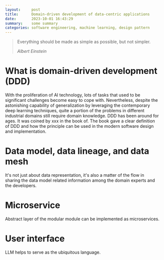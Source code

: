 ```yaml
---
layout:     post
title:      Domain-driven development of data-centric applications
date:       2023-10-01 16:43:29
summary:    some summary
categories: software engineering, machine learning, design pattern
---
```


<blockquote>
  <p>Everything should be made as simple as possible, but not simpler.</p>
  <footer><cite title="Albert Einstein">Albert Einstein</cite></footer>
</blockquote>

# What is domain-driven development (DDD)

With the proliferation of AI technology, lots of tasks that used to be
significant challenges become easy to cope with. Nevertheless, despite the
astonishing capability of generalization by leveraging the contemporary deep
learning techniques, quite a portion of the problems in different industrial
domains still require domain knowledge. DDD has been around for ages. It was
coined by xxx in the book of. The book gave a clear definition of DDD and how
the principle can be used in the modern software design and implementation.

# Data model, data lineage, and data mesh

It's not just about data representation, it's also a matter of the flow in
sharing the data model related information among the domain experts and the
developers.

# Microservice

Abstract layer of the modular module can be implemented as microservices.

# User interface

LLM helps to serve as the ubiquitous language. 
